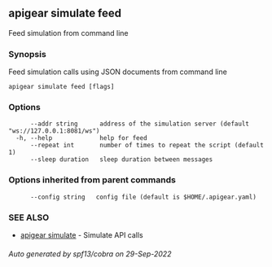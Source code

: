 ## apigear simulate feed

Feed simulation from command line

### Synopsis

Feed simulation calls using JSON documents from command line

```
apigear simulate feed [flags]
```

### Options

```
      --addr string      address of the simulation server (default "ws://127.0.0.1:8081/ws")
  -h, --help             help for feed
      --repeat int       number of times to repeat the script (default 1)
      --sleep duration   sleep duration between messages
```

### Options inherited from parent commands

```
      --config string   config file (default is $HOME/.apigear.yaml)
```

### SEE ALSO

* [apigear simulate](apigear_simulate.md)	 - Simulate API calls

###### Auto generated by spf13/cobra on 29-Sep-2022
